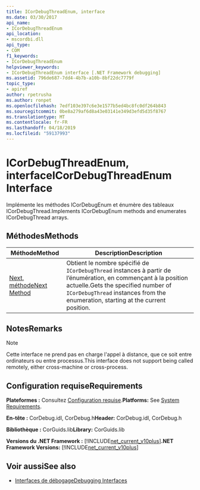 ```yaml
---
title: ICorDebugThreadEnum, interface
ms.date: 03/30/2017
api_name:
- ICorDebugThreadEnum
api_location:
- mscordbi.dll
api_type:
- COM
f1_keywords:
- ICorDebugThreadEnum
helpviewer_keywords:
- ICorDebugThreadEnum interface [.NET Framework debugging]
ms.assetid: 796de687-7dd4-4b7b-a10b-8bf22dc7779f
topic_type:
- apiref
author: rpetrusha
ms.author: ronpet
ms.openlocfilehash: 7edf103e397c6e3e1577b5ed4bc8fc0df264b843
ms.sourcegitcommit: 0be8a279af6d8a43e03141e349d3efd5d35f8767
ms.translationtype: MT
ms.contentlocale: fr-FR
ms.lasthandoff: 04/18/2019
ms.locfileid: "59137993"
---
```

# <a name="icordebugthreadenum-interface"></a><span data-ttu-id="c14a5-102">ICorDebugThreadEnum, interface</span><span class="sxs-lookup"><span data-stu-id="c14a5-102">ICorDebugThreadEnum Interface</span></span>
<span data-ttu-id="c14a5-103">Implémente les méthodes ICorDebugEnum et énumère des tableaux ICorDebugThread.</span><span class="sxs-lookup"><span data-stu-id="c14a5-103">Implements ICorDebugEnum methods and enumerates ICorDebugThread arrays.</span></span>  
  
## <a name="methods"></a><span data-ttu-id="c14a5-104">Méthodes</span><span class="sxs-lookup"><span data-stu-id="c14a5-104">Methods</span></span>  
  
|<span data-ttu-id="c14a5-105">Méthode</span><span class="sxs-lookup"><span data-stu-id="c14a5-105">Method</span></span>|<span data-ttu-id="c14a5-106">Description</span><span class="sxs-lookup"><span data-stu-id="c14a5-106">Description</span></span>|  
|------------|-----------------|  
|[<span data-ttu-id="c14a5-107">Next, méthode</span><span class="sxs-lookup"><span data-stu-id="c14a5-107">Next Method</span></span>](../../../../docs/framework/unmanaged-api/debugging/icordebugthreadenum-next-method.md)|<span data-ttu-id="c14a5-108">Obtient le nombre spécifié de `ICorDebugThread` instances à partir de l’énumération, en commençant à la position actuelle.</span><span class="sxs-lookup"><span data-stu-id="c14a5-108">Gets the specified number of `ICorDebugThread` instances from the enumeration, starting at the current position.</span></span>|  
  
## <a name="remarks"></a><span data-ttu-id="c14a5-109">Notes</span><span class="sxs-lookup"><span data-stu-id="c14a5-109">Remarks</span></span>  
  
> [!NOTE]
>  <span data-ttu-id="c14a5-110">Cette interface ne prend pas en charge l'appel à distance, que ce soit entre ordinateurs ou entre processus.</span><span class="sxs-lookup"><span data-stu-id="c14a5-110">This interface does not support being called remotely, either cross-machine or cross-process.</span></span>  
  
## <a name="requirements"></a><span data-ttu-id="c14a5-111">Configuration requise</span><span class="sxs-lookup"><span data-stu-id="c14a5-111">Requirements</span></span>  
 <span data-ttu-id="c14a5-112">**Plateformes :** Consultez [Configuration requise](../../../../docs/framework/get-started/system-requirements.md).</span><span class="sxs-lookup"><span data-stu-id="c14a5-112">**Platforms:** See [System Requirements](../../../../docs/framework/get-started/system-requirements.md).</span></span>  
  
 <span data-ttu-id="c14a5-113">**En-tête :** CorDebug.idl, CorDebug.h</span><span class="sxs-lookup"><span data-stu-id="c14a5-113">**Header:** CorDebug.idl, CorDebug.h</span></span>  
  
 <span data-ttu-id="c14a5-114">**Bibliothèque :** CorGuids.lib</span><span class="sxs-lookup"><span data-stu-id="c14a5-114">**Library:** CorGuids.lib</span></span>  
  
 <span data-ttu-id="c14a5-115">**Versions du .NET Framework :** [!INCLUDE[net_current_v10plus](../../../../includes/net-current-v10plus-md.md)]</span><span class="sxs-lookup"><span data-stu-id="c14a5-115">**.NET Framework Versions:** [!INCLUDE[net_current_v10plus](../../../../includes/net-current-v10plus-md.md)]</span></span>  
  
## <a name="see-also"></a><span data-ttu-id="c14a5-116">Voir aussi</span><span class="sxs-lookup"><span data-stu-id="c14a5-116">See also</span></span>

- [<span data-ttu-id="c14a5-117">Interfaces de débogage</span><span class="sxs-lookup"><span data-stu-id="c14a5-117">Debugging Interfaces</span></span>](../../../../docs/framework/unmanaged-api/debugging/debugging-interfaces.md)
